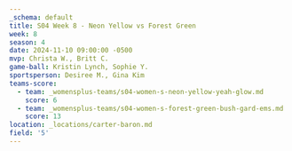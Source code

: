 ```yaml
---
_schema: default
title: S04 Week 8 - Neon Yellow vs Forest Green
week: 8
season: 4
date: 2024-11-10 09:00:00 -0500
mvp: Christa W., Britt C.
game-ball: Kristin Lynch, Sophie Y.
sportsperson: Desiree M., Gina Kim
teams-score:
  - team: _womensplus-teams/s04-women-s-neon-yellow-yeah-glow.md
    score: 6
  - team: _womensplus-teams/s04-women-s-forest-green-bush-gard-ems.md
    score: 13
location: _locations/carter-baron.md
field: '5'
---
```

